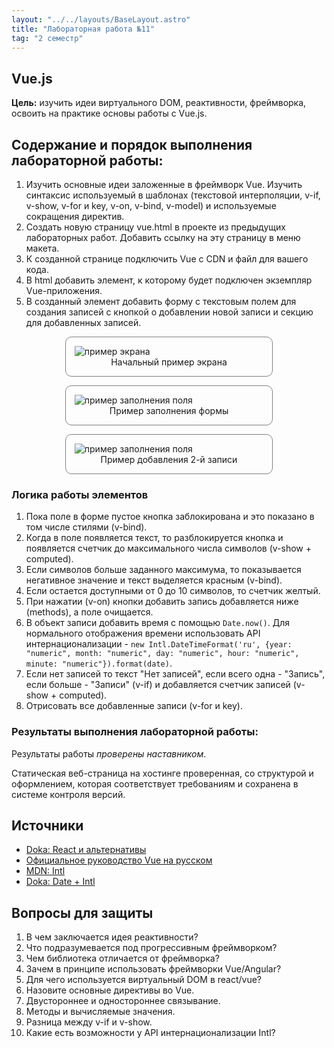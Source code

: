 ```yaml
---
layout: "../../layouts/BaseLayout.astro"
title: "Лабораторная работа №11"
tag: "2 семестр"
---
```


## Vue.js

**Цель:** изучить идеи виртуального DOM, реактивности, фреймворка, освоить на практике основы работы с Vue.js.

## Содержание и порядок выполнения лабораторной работы:

1. Изучить основные идеи заложенные в фреймворк Vue. Изучить синтаксис используемый в шаблонах (текстовой интерполяции, v-if, v-show, v-for и key, v-on, v-bind, v-model) и используемые сокращения директив.
1. Создать новую страницу vue.html в проекте из предыдущих лабораторных работ. Добавить ссылку на эту страницу в меню макета.
1. К созданной странице подключить Vue с CDN и файл для вашего кода.
1. В html добавить элемент, к которому будет подключен экземпляр Vue-приложения.
1. В созданный элемент добавить форму с текстовым полем для создания записей с кнопкой о добавлении новой записи и секцию для добавленных записей.

<figure style="border: 1px solid grey; border-radius: 10px; padding: 1em; width: 60%; margin-inline: auto;">
<img src="/web-course-site/step_1.jpg" alt="пример экрана" style="margin: 0 auto;">
<figcaption style="text-align: center">Начальный пример экрана</figcaption>
</figure>

<figure style="border: 1px solid grey; border-radius: 10px; padding: 1em; width: 60%; margin-inline: auto;">
<img src="/web-course-site/step_2.jpg" alt="пример заполнения поля" style="margin: 0 auto;">
<figcaption style="text-align: center">Пример заполнения формы</figcaption>
</figure>

<figure style="border: 1px solid grey; border-radius: 10px; padding: 1em; width: 60%; margin-inline: auto;">
<img src="/web-course-site/step_3.jpg" alt="пример заполнения поля" style="margin: 0 auto;">
<figcaption style="text-align: center">Пример добавления 2-й записи</figcaption>
</figure>

### Логика работы элементов

1. Пока поле в форме пустое кнопка заблокирована и это показано в том числе стилями (v-bind).
1. Когда в поле появляется текст, то разблокируется кнопка и появляется счетчик до максимального числа символов (v-show + computed).
1. Если символов больше заданного максимума, то показывается негативное значение и текст выделяется красным (v-bind).
1. Если остается доступными от 0 до 10 символов, то счетчик желтый.
1. При нажатии (v-on) кнопки добавить запись добавляется ниже (methods), а поле очищается.
1. В объект записи добавить время с помощью `Date.now()`. Для нормального отображения времени использовать API интернационализации - `new Intl.DateTimeFormat('ru', {year: "numeric", month: "numeric", day: "numeric", hour: "numeric", minute: "numeric"}).format(date)`.
1. Если нет записей то текст "Нет записей", если всего одна - "Запись", если больше - "Записи" (v-if) и добавляется счетчик записей (v-show + computed).
1. Отрисовать все добавленные записи (v-for и key).

### Результаты выполнения лабораторной работы:

Результаты работы _проверены наставником_.

Статическая веб-страница на хостинге проверенная, со структурой и оформлением, которая соответствует требованиям и сохранена в системе контроля версий.

## Источники

- [Doka: React и альтернативы](https://doka.guide/tools/react-and-alternatives/)
- [Официальное руководство Vue на русском](https://v3.ru.vuejs.org/ru/guide/introduction.html)
- [MDN: Intl](https://developer.mozilla.org/ru/docs/Web/JavaScript/Reference/Global_Objects/Intl)
- [Doka: Date + Intl](https://doka.guide/js/date/)

## Вопросы для защиты

1. В чем заключается идея реактивности?
1. Что подразумевается под прогрессивным фреймворком?
1. Чем библиотека отличается от фреймворка?
1. Зачем в принципе использовать фреймворки Vue/Angular?
1. Для чего используется виртуальный DOM в react/vue?
1. Назовите основные директивы во Vue.
1. Двустороннее и одностороннее связывание.
1. Методы и вычисляемые значения.
1. Разница между v-if и v-show.
1. Какие есть возможности у API интернационализации Intl?
